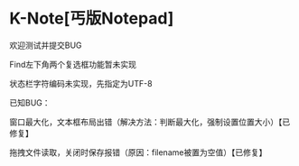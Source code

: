 # K-Note[丐版Notepad]
欢迎测试并提交BUG

Find左下角两个复选框功能暂未实现

状态栏字符编码未实现，先指定为UTF-8

已知BUG：

窗口最大化，文本框布局出错（解决方法：判断最大化，强制设置位置大小）【已修复】

拖拽文件读取，关闭时保存报错（原因：filename被置为空值）【已修复】

